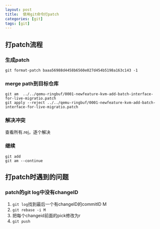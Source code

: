 ```yaml
---
layout: post
title:  使用git命令打patch
categories: [git]
tags: [git]
---
```


## 打patch流程
### 生成patch
`git format-patch baaa56988d4458b6560e027d454b5198a163c143 -1`  
### merge path到目标仓库
`git am  ../../qemu-ringbuf/0001-newfeature-kvm-add-batch-interface-for-live-migratio.patch`  
`git apply --reject ../../qemu-ringbuf/0001-newfeature-kvm-add-batch-interface-for-live-migratio.patch`  
### 解决冲突
查看所有.rej，逐个解决  
### 继续
`git add`  
`git am --continue`  

## 打patch时遇到的问题
### patch的git log中没有changeID
1. `git log`找到最后一个有changeID的commitID M  
2. `git rebase -i M`  
3. 把每个changeid前面的pick修改为r  
4. `git push`  
